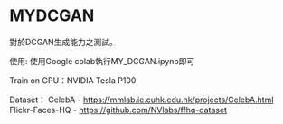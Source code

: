 # MYDCGAN
對於DCGAN生成能力之測試。

使用:
  使用Google colab執行MY_DCGAN.ipynb即可

Train on GPU：NVIDIA Tesla P100

Dataset：
CelebA - https://mmlab.ie.cuhk.edu.hk/projects/CelebA.html
Flickr-Faces-HQ - https://github.com/NVlabs/ffhq-dataset
